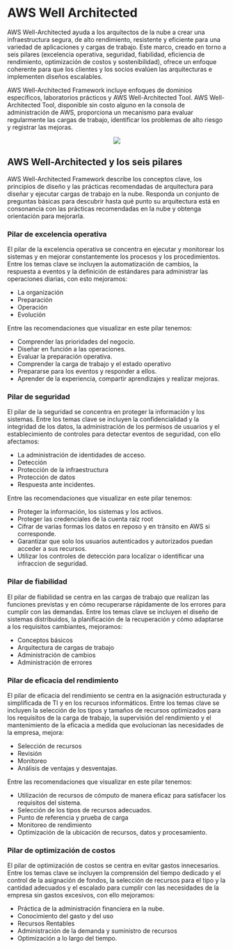 # AWS Well Architected

AWS Well-Architected ayuda a los arquitectos de la nube a crear una infraestructura segura, de alto rendimiento, resistente y eficiente para una variedad de aplicaciones y cargas de trabajo. Este marco, creado en torno a seis pilares (excelencia operativa, seguridad, fiabilidad, eficiencia de rendimiento, optimización de costos y sostenibilidad), ofrece un enfoque coherente para que los clientes y los socios evalúen las arquitecturas e implementen diseños escalables.

AWS Well-Architected Framework incluye enfoques de dominios específicos, laboratorios prácticos y AWS Well-Architected Tool. AWS Well-Architected Tool, disponible sin costo alguno en la consola de administración de AWS, proporciona un mecanismo para evaluar regularmente las cargas de trabajo, identificar los problemas de alto riesgo y registrar las mejoras.

<p align="center">
  <img src="https://github.com/dimasx010/knowledge/assets/105082657/3c227a4f-a8a0-42be-aac6-e78a4c0dd39f">
</p>

## AWS Well-Architected y los seis pilares

AWS Well-Architected Framework describe los conceptos clave, los principios de diseño y las prácticas recomendadas de arquitectura para diseñar y ejecutar cargas de trabajo en la nube. Responda un conjunto de preguntas básicas para descubrir hasta qué punto su arquitectura está en consonancia con las prácticas recomendadas en la nube y obtenga orientación para mejorarla.

### Pilar de excelencia operativa
El pilar de la excelencia operativa se concentra en ejecutar y monitorear los sistemas y en mejorar constantemente los procesos y los procedimientos. Entre los temas clave se incluyen la automatización de cambios, la respuesta a eventos y la definición de estándares para administrar las operaciones diarias, con esto mejoramos: 

- La organización
- Preparación
- Operación
- Evolución

Entre las recomendaciones que visualizar en este pilar tenemos: 

- Comprender las prioridades del negocio.
- Diseñar en función a las operaciones.
- Evaluar la preparación operativa. 
- Comprender la carga de trabajo y el estado operativo
- Prepararse para los eventos y responder a ellos. 
- Aprender de la experiencia, compartir aprendizajes y realizar mejoras. 

### Pilar de seguridad
El pilar de la seguridad se concentra en proteger la información y los sistemas. Entre los temas clave se incluyen la confidencialidad y la integridad de los datos, la administración de los permisos de usuarios y el establecimiento de controles para detectar eventos de seguridad, con ello afectamos: 

- La administración de identidades de acceso. 
- Detección
- Protección de la infraestructura
- Protección de datos
- Respuesta ante incidentes.

Entre las recomendaciones que visualizar en este pilar tenemos: 

- Proteger la información, los sistemas y los activos.
- Proteger las credenciales de la cuenta raiz root
- Cifrar de varias formas los datos en reposo y en tránsito en AWS si corresponde.
- Garantizar que solo los usuarios autenticados y autorizados puedan acceder a sus recursos. 
- Utilizar los controles de detección para localizar o identificar una infraccion de seguridad. 

### Pilar de fiabilidad
El pilar de fiabilidad se centra en las cargas de trabajo que realizan las funciones previstas y en cómo recuperarse rápidamente de los errores para cumplir con las demandas. Entre los temas clave se incluyen el diseño de sistemas distribuidos, la planificación de la recuperación y cómo adaptarse a los requisitos cambiantes, mejoramos: 

- Conceptos básicos
- Arquitectura de cargas de trabajo
- Administración de cambios
- Administración de errores

### Pilar de eficacia del rendimiento
El pilar de eficacia del rendimiento se centra en la asignación estructurada y simplificada de TI y en los recursos informáticos. Entre los temas clave se incluyen la selección de los tipos y tamaños de recursos optimizados para los requisitos de la carga de trabajo, la supervisión del rendimiento y el mantenimiento de la eficacia a medida que evolucionan las necesidades de la empresa, mejora:

- Selección de recursos
- Revisión
- Monitoreo
- Análisis de ventajas y desventajas.

Entre las recomendaciones que visualizar en este pilar tenemos: 

- Utilización de recursos de cómputo de manera eficaz para satisfacer los requisitos del sistema.
- Selección de los tipos de recursos adecuados.
- Punto de referencia y prueba de carga
- Monitoreo de rendimiento
- Optimización de la ubicación de recursos, datos y procesamiento. 

### Pilar de optimización de costos
El pilar de optimización de costos se centra en evitar gastos innecesarios. Entre los temas clave se incluyen la comprensión del tiempo dedicado y el control de la asignación de fondos, la selección de recursos para el tipo y la cantidad adecuados y el escalado para cumplir con las necesidades de la empresa sin gastos excesivos, con ello mejoramos:

- Práctica de la administración financiera en la nube.
- Conocimiento del gasto y del uso
- Recursos Rentables
- Administración de la demanda y suministro de recursos 
- Optimización a lo largo del tiempo.

